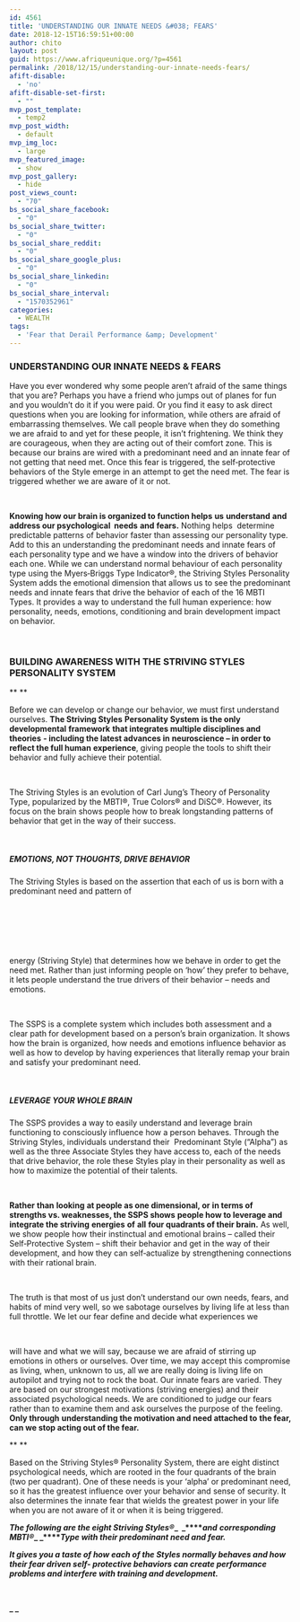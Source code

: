 ```yaml
---
id: 4561
title: 'UNDERSTANDING OUR INNATE NEEDS &#038; FEARS'
date: 2018-12-15T16:59:51+00:00
author: chito
layout: post
guid: https://www.afriqueunique.org/?p=4561
permalink: /2018/12/15/understanding-our-innate-needs-fears/
afift-disable:
  - 'no'
afift-disable-set-first:
  - ""
mvp_post_template:
  - temp2
mvp_post_width:
  - default
mvp_img_loc:
  - large
mvp_featured_image:
  - show
mvp_post_gallery:
  - hide
post_views_count:
  - "70"
bs_social_share_facebook:
  - "0"
bs_social_share_twitter:
  - "0"
bs_social_share_reddit:
  - "0"
bs_social_share_google_plus:
  - "0"
bs_social_share_linkedin:
  - "0"
bs_social_share_interval:
  - "1570352961"
categories:
  - WEALTH
tags:
  - 'Fear that Derail Performance &amp; Development'
---
```

### UNDERSTANDING OUR INNATE NEEDS & FEARS

Have you ever wondered why some people aren’t afraid of the same things that you are? Perhaps you have a friend who jumps out of planes for fun and you wouldn’t do it if you were paid. Or you find it easy to ask direct questions when you are looking for information, while others are afraid of embarrassing themselves. We call people brave when they do something we are afraid to and yet for these people, it isn’t frightening. We think they are courageous, when they are acting out of their comfort zone. This is because our brains are wired with a predominant need and an innate fear of not getting that need met. Once this fear is triggered, the self‐protective behaviors of the Style emerge in an attempt to get the need met. The fear is triggered whether we are aware of it or not.

&nbsp;

**Knowing how our brain is organized to function helps** **us** **understand** **and address our psychological  needs** **and** **fears.** Nothing helps  determine  predictable patterns of behavior faster than assessing our personality type. Add to this an understanding the predominant needs and innate fears of each personality type and we have a window into the drivers of behavior each one. While we can understand normal behaviour of each personality type using the Myers‐Briggs Type Indicator®, the Striving Styles Personality System adds the emotional dimension that allows us to see the predominant needs and innate fears that drive the behavior of each of the 16 MBTI Types. It provides a way to understand the full human experience: how personality, needs, emotions, conditioning and brain development impact on behavior.

&nbsp;

### BUILDING AWARENESS WITH THE STRIVING STYLES PERSONALITY SYSTEM

** **

Before we can develop or change our behavior, we must first understand ourselves. **The Striving Styles** **Personality** **System** **is the only developmental** **framework** **that integrates multiple disciplines and** **theories** **‐ including the latest advances in** **neuroscience – in order to reflect the full human** **experience**, giving people the tools to shift their behavior and fully achieve their potential.

&nbsp;

The Striving Styles is an evolution of Carl Jung’s Theory of Personality Type, popularized by the MBTI®, True Colors® and DiSC®. However, its focus on the brain shows people how to break longstanding patterns of behavior that get in the way of their success.

&nbsp;

##### EMOTIONS, NOT THOUGHTS, DRIVE BEHAVIOR

The Striving Styles is based on the assertion that each of us is born with a predominant need and pattern of

&nbsp;

&nbsp;

&nbsp;

energy (Striving Style) that determines how we behave in order to get the need met. Rather than just informing people on ‘how’ they prefer to behave, it lets people understand the true drivers of their behavior – needs and emotions.

&nbsp;

The SSPS is a complete system which includes both assessment and a clear path for development based on a person’s brain organization. It shows how the brain is organized, how needs and emotions influence behavior as well as how to develop by having experiences that literally remap your brain and satisfy your predominant need.

&nbsp;

##### LEVERAGE YOUR WHOLE BRAIN

The SSPS provides a way to easily understand and leverage brain functioning to consciously influence how a person behaves. Through the Striving Styles, individuals understand their  Predominant Style (“Alpha”) as well as the three Associate Styles they have access to, each of the needs that drive behavior, the role these Styles play in their personality as well as how to maximize the potential of their talents.

&nbsp;

**Rather** **than** **looking** **at people as one dimensional, or** **in terms of strengths vs. weaknesses, the SSPS shows** **people how to leverage and integrate the striving** **energies** **of** **all** **four quadrants of their brain.** As well, we show people how their instinctual and emotional brains – called their Self‐Protective System – shift their behavior and get in the way of their development, and how they can self‐actualize by strengthening connections with their rational brain.

&nbsp;

The truth is that most of us just don’t understand our own needs, fears, and habits of mind very well, so we sabotage ourselves by living life at less than full throttle. We let our fear define and decide what experiences we

&nbsp;

will have and what we will say, because we are afraid of stirring up emotions in others or ourselves. Over time, we may accept this compromise as living, when, unknown to us, all we are really doing is living life on autopilot and trying not to rock the boat. Our innate fears are varied. They are based on our strongest motivations (striving energies) and their associated psychological needs. We are conditioned to judge our fears rather than to examine them and ask ourselves the purpose of the feeling. **Only through** **understanding the motivation and need attached to** **the fear, can we stop acting out of the fear.**

** **

Based on the Striving Styles® Personality System, there are eight distinct psychological needs, which are rooted in the four quadrants of the brain (two per quadrant). One of these needs is your ‘alpha’ or predominant need, so it has the greatest influence over your behavior and sense of security. It also determines the innate fear that wields the greatest power in your life when you are not aware of it or when it is being triggered.

**_The following are the eight Striving Styles_****_®_****_  _****_and_** **_corresponding_** **_MBTI_****_®_****_ _****_Type with their predominant need and fear._**

**_It gives you a taste of how each of the Styles normally behaves and how their fear driven self- protective behaviors can create performance problems and interfere with training and development._**

&nbsp;

**_ _**